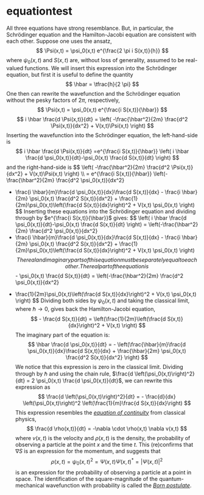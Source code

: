 # equationtest
All three equations have strong resemblance. But, in particular, the Schr&ouml;dinger equation and the Hamilton-Jacobi equation are consistent with each other. Suppose one uses the ansatz,
$$ \Psi(x,t) = \psi_0(x,t) e^{\frac{2 \pi i S(x,t)}{h}} $$
where $\psi_0(x,t)$ and $S(x,t)$ are, without loss of generality, assumed to be real-valued functions. We will insert this expression into the Schr&ouml;dinger equation, but first it is useful to define the quantity 
$$ \hbar = \tfrac{h}{2 \pi} $$
One then can rewrite the wavefunction and the Schr&ouml;dinger equation without the pesky factors of $2 \pi$, respectively,
$$ \Psi(x,t) = \psi_0(x,t) e^{\frac{i S(x,t)}{\hbar}} $$
$$ i \hbar \frac{d \Psi(x,t)}{dt} =  \left( -\frac{\hbar^2}{2m} \frac{d^2 \Psi(x,t)}{dx^2} + V(x,t)\Psi(x,t) \right) $$
Inserting the wavefunction into the Schr&ouml;dinger equation, the left-hand-side is
$$
 i \hbar \frac{d \Psi(x,t)}{dt} =e^{\frac{i S(x,t)}{\hbar}} \left( i \hbar \frac{d \psi_0(x,t)}{dt}-\psi_0(x,t) \frac{d S(x,t)}{dt} \right)
$$
and the right-hand-side is
$$
\left( -\frac{\hbar^2}{2m} \frac{d^2 \Psi(x,t)}{dx^2} + V(x,t)\Psi(x,t) \right) \\\\
= e^{\frac{i S(x,t)}{\hbar}} \left(-\frac{\hbar^2}{2m} \frac{d^2 \psi_0(x,t)}{dx^2} 
- \frac{i \hbar}{m}\frac{d \psi_0(x,t)}{dx}\frac{d S(x,t)}{dx} - \frac{i \hbar}{2m} \psi_0(x,t) \frac{d^2 S(x,t)}{dx^2} + \frac{1}{2m}\psi_0(x,t)\left(\frac{d S(x,t)}{dx}\right)^2 + V(x,t) \psi_0(x,t) \right) $$
Inserting these equations into the Schr&ouml;dinger equation and dividing through by $e^{\frac{i S(x,t)}{\hbar}}$ gives:
$$ \left( i \hbar \frac{d \psi_0(x,t)}{dt}-\psi_0(x,t) \frac{d S(x,t)}{dt} \right) 
= \left(-\frac{\hbar^2}{2m} \frac{d^2 \psi_0(x,t)}{dx^2} 
- \frac{i \hbar}{m}\frac{d \psi_0(x,t)}{dx}\frac{d S(x,t)}{dx} - \frac{i \hbar}{2m} \psi_0(x,t) \frac{d^2 S(x,t)}{dx^2} + \frac{1}{2m}\psi_0(x,t)\left(\frac{d S(x,t)}{dx}\right)^2 + V(x,t) \psi_0(x,t) \right) $$
The real and imaginary parts of this equation must be separately equal to each other. The real part of the equation is 
$$ - \psi_0(x,t) \frac{d S(x,t)}{dt}
= \left(-\frac{\hbar^2}{2m} \frac{d^2 \psi_0(x,t)}{dx^2} 
+ \frac{1}{2m}\psi_0(x,t)\left(\frac{d S(x,t)}{dx}\right)^2 + V(x,t) \psi_0(x,t) \right) $$
Dividing both sides by $\psi_0(x,t)$ and taking the classical limit, where $\hbar \rightarrow 0$, gives back the Hamilton-Jacobi equation,
$$ - \frac{d S(x,t)}{dt}
= \left(\frac{1}{2m}\left(\frac{d S(x,t)}{dx}\right)^2 + V(x,t) \right) $$
The imaginary part of the equation is:
$$ \hbar \frac{d \psi_0(x,t)}{dt} 
= - \left(\frac{\hbar}{m}\frac{d \psi_0(x,t)}{dx}\frac{d S(x,t)}{dx} + \frac{\hbar}{2m} \psi_0(x,t) \frac{d^2 S(x,t)}{dx^2} \right) $$
We notice that this expression is zero in the classical limit. Dividing through by $\hbar$ and using the chain rule, $\frac{d \left(\psi_0(x,t)\right)^2}{dt} = 2 \psi_0(x,t) \frac{d \psi_0(x,t)}{dt}$, we can rewrite this expression as
$$ \frac{d \left(\psi_0(x,t)\right)^2}{dt} 
= - \frac{d}{dx} \left(\psi_0(x,t)\right)^2 \left(\frac{1}{m}\frac{d S(x,t)}{dx}\right) $$
This expression resembles the [*equation of continuity*](https://en.wikipedia.org/wiki/Continuity_equation) from classical physics,
$$ \frac{d \rho(x,t)}{dt} = -\nabla \cdot \rho(x,t) \nabla v(x,t) $$
where $v(x,t)$ is the velocity and $\rho(x,t)$ is the density, the probability of observing a particle at the point $x$ and the time $t$. This (re)confirms that $\nabla S$ is an expression for the momentum, and suggests that $$\rho(x,t) = \psi_0(x,t)^2 = \Psi(x,t) \Psi(x,t)^* = |\Psi(x,t)|^2 $$ is an expression for the probability of observing a particle at a point in space. The identification of the square-magnitude of the quantum-mechanical wavefunction with probability is called the [*Born postulate*](https://en.wikipedia.org/wiki/Born_rule).

